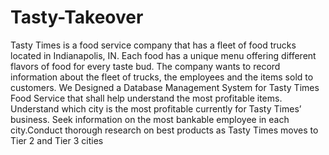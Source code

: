 # Tasty-Takeover
Tasty Times is a food service company that has a fleet of food trucks located in Indianapolis, IN. Each food has a unique menu offering different flavors of food for every taste bud. The company wants to record information about the fleet of trucks, the employees and the items sold to customers. We Designed a Database Management System for Tasty Times Food Service that shall help understand the most profitable items. Understand which city is the most profitable currently for Tasty Times’ business. Seek information on the most bankable employee in each city.Conduct thorough research on best products as Tasty Times moves to Tier 2 and Tier 3 cities
